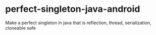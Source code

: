 # perfect-singleton-java-android
Make a perfect singleton in java that is reflection, thread, serialization, cloneable safe
